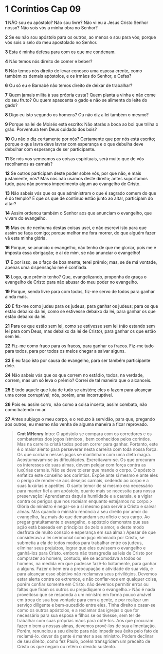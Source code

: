 # 1 Coríntios Cap 09

**1** 	NÃO sou eu apóstolo? Não sou livre? Não vi eu a Jesus Cristo Senhor nosso? Não sois vós a minha obra no Senhor?

**2** 	Se eu não sou apóstolo para os outros, ao menos o sou para vós; porque vós sois o selo do meu apostolado no Senhor.

**3** 	Esta é minha defesa para com os que me condenam.

**4** 	Não temos nós direito de comer e beber?

**5** 	Não temos nós direito de levar conosco uma esposa crente, como também os demais apóstolos, e os irmãos do Senhor, e Cefas?

**6** 	Ou só eu e Barnabé não temos direito de deixar de trabalhar?

**7** 	Quem jamais milita à sua própria custa? Quem planta a vinha e não come do seu fruto? Ou quem apascenta o gado e não se alimenta do leite do gado?

**8** 	Digo eu isto segundo os homens? Ou não diz a lei também o mesmo?

**9** 	Porque na lei de Moisés está escrito: Não atarás a boca ao boi que trilha o grão. Porventura tem Deus cuidado dos bois?

**10** 	Ou não o diz certamente por nós? Certamente que por nós está escrito; porque o que lavra deve lavrar com esperança e o que debulha deve debulhar com esperança de ser participante.

**11** 	Se nós vos semeamos as coisas espirituais, será muito que de vós recolhamos as carnais?

**12** 	Se outros participam deste poder sobre vós, por que não, e mais justamente, nós? Mas nós não usamos deste direito; antes suportamos tudo, para não pormos impedimento algum ao evangelho de Cristo.

**13** 	Não sabeis vós que os que administram o que é sagrado comem do que é do templo? E que os que de contínuo estão junto ao altar, participam do altar?

**14** 	Assim ordenou também o Senhor aos que anunciam o evangelho, que vivam do evangelho.

**15** 	Mas eu de nenhuma destas coisas usei, e não escrevi isto para que assim se faça comigo; porque melhor me fora morrer, do que alguém fazer vã esta minha glória.

**16** 	Porque, se anuncio o evangelho, não tenho de que me gloriar, pois me é imposta essa obrigação; e ai de mim, se não anunciar o evangelho!

**17** 	E por isso, se o faço de boa mente, terei prêmio; mas, se de má vontade, apenas uma dispensação me é confiada.

**18** 	Logo, que prêmio tenho? Que, evangelizando, proponha de graça o evangelho de Cristo para não abusar do meu poder no evangelho.

**19** 	Porque, sendo livre para com todos, fiz-me servo de todos para ganhar ainda mais.

**20** 	E fiz-me como judeu para os judeus, para ganhar os judeus; para os que estão debaixo da lei, como se estivesse debaixo da lei, para ganhar os que estão debaixo da lei.

**21** 	Para os que estão sem lei, como se estivesse sem lei (não estando sem lei para com Deus, mas debaixo da lei de Cristo), para ganhar os que estão sem lei.

**22** 	Fiz-me como fraco para os fracos, para ganhar os fracos. Fiz-me tudo para todos, para por todos os meios chegar a salvar alguns.

**23** 	E eu faço isto por causa do evangelho, para ser também participante dele.

**24** 	Não sabeis vós que os que correm no estádio, todos, na verdade, correm, mas um só leva o prêmio? Correi de tal maneira que o alcanceis.

**25** 	E todo aquele que luta de tudo se abstém; eles o fazem para alcançar uma coroa corruptível; nós, porém, uma incorruptível.

**26** 	Pois eu assim corro, não como a coisa incerta; assim combato, não como batendo no ar.

**27** 	Antes subjugo o meu corpo, e o reduzo à servidão, para que, pregando aos outros, eu mesmo não venha de alguma maneira a ficar reprovado.


> **Cmt MHenry** Intro: O apóstolo se compara com os corredores e os combatentes dos jogos ístmicos , bem conhecidos pelos coríntios. Mas na carreira cristã todos podem correr para ganhar. Portanto, este é o maior alento para perseverar nesta carreira com toda nossa força. Os que corriam nesses jogos se mantinham com uma dieta magra. Acostumavam-se às dificuldades. Exercitavam-se. Os que procuram os interesses de suas almas, devem pelejar com força contra as luxúrias carnais. Não se deve tolerar que mande o corpo. O apóstolo enfatiza este conselho aos coríntios. Expõe ante si mesmo e ante eles o perigo de render-se aos desejos carnais, cedendo ao corpo e a suas luxúrias e apetites. O santo temor de si mesmo era necessário para manter fiel a um apóstolo, quanto mais se necessita para nossa preservação! Aprendamos daqui a humildade e a cautela, e a vigiar contra os perigos que nos rodeiam enquanto estejamos no corpo.> Glória do ministro é negar-se a si mesmo para servir a Cristo e salvar almas. Mas quando o ministro renúncia a seu direito por amor do evangelho, faz mais do que demandam seu ofício e seu cargo. Ao pregar gratuitamente o evangelho, o apóstolo demonstra que sua ação está baseada em princípios de zelo e amor, e deste modo desfruta de muito consolo e esperança em sua alma.\ Apesar de que considerava a lei cerimonial como jugo eliminado por Cristo, se submetia a ela de todos modos para trabalhar entre os judeus, eliminar seus prejuízos, lograr que eles ouvissem o evangelho e ganhá-los para Cristo. embora não transgredia as leis de Cristo por comprazer ao homem, contudo, ele se acomodava a todos os homens, na medida em que pudesse fazê-lo licitamente, para ganhar a alguns. Fazer o bem era a preocupação e atividade de sua vida, e para alcançar esse objetivo não reclamava seus privilégios. Devemos estar alerta contra os extremos, e não confiar-nos em qualquer coisa, porém confiar somente em Cristo. não devemos permitir erros ou faltas que firam os outros ou prejudiquem o evangelho.> Não é nada proveitoso que se responda a um ministro em forma pouco amável em troca de sua boa vontade para com a gente, e por realizar um serviço diligente e bem-sucedido entre eles. Tinha direito a casar-se como os outros apóstolos, e a reclamar das igrejas o que for necessário para sua esposa e filhos se os tivesse, sem ter de trabalhar com suas próprias mãos para obtê-los. Aos que procuram fazer o bem a nossas almas, devemos provê-los de sua alimentação. Porém, renunciou a seu direito para não impedir seu êxito pelo fato de reclamá-lo. dever da gente é manter a seu ministro. Podem declinar de seu direito, como fez Paulo, porém transgridem um preceito de Cristo os que negam ou retêm o devido sustento.